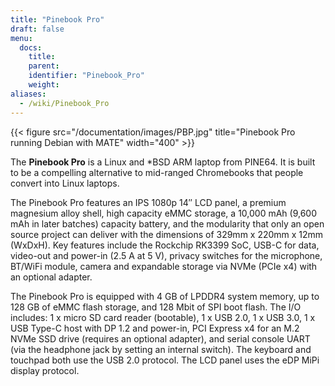 ```yaml
---
title: "Pinebook Pro"
draft: false
menu:
  docs:
    title:
    parent:
    identifier: "Pinebook_Pro"
    weight:
aliases:
  - /wiki/Pinebook_Pro
---
```


{{< figure src="/documentation/images/PBP.jpg" title="Pinebook Pro running Debian with MATE" width="400" >}}

The **Pinebook Pro** is a Linux and *BSD ARM laptop from PINE64. It is built to be a compelling alternative to mid-ranged Chromebooks that people convert into Linux laptops.

The Pinebook Pro features an IPS 1080p 14″ LCD panel, a premium magnesium alloy shell, high capacity eMMC storage, a 10,000 mAh (9,600 mAh in later batches) capacity battery, and the modularity that only an open source project can deliver with the dimensions of 329mm x 220mm x 12mm (WxDxH). Key features include the Rockchip RK3399 SoC, USB-C for data, video-out and power-in (2.5&nbsp;A at 5&nbsp;V), privacy switches for the microphone, BT/WiFi module, camera and expandable storage via NVMe (PCIe x4) with an optional adapter.

The Pinebook Pro is equipped with 4&nbsp;GB of LPDDR4 system memory, up to 128&nbsp;GB of eMMC flash storage, and 128&nbsp;Mbit of SPI boot flash. The I/O includes: 1 x micro SD card reader (bootable), 1 x USB 2.0, 1 x USB 3.0, 1 x USB Type-C host with DP 1.2 and power-in, PCI Express x4 for an M.2 NVMe SSD drive (requires an optional adapter), and serial console UART (via the headphone jack by setting an internal switch). The keyboard and touchpad both use the USB 2.0 protocol. The LCD panel uses the eDP MiPi display protocol.
